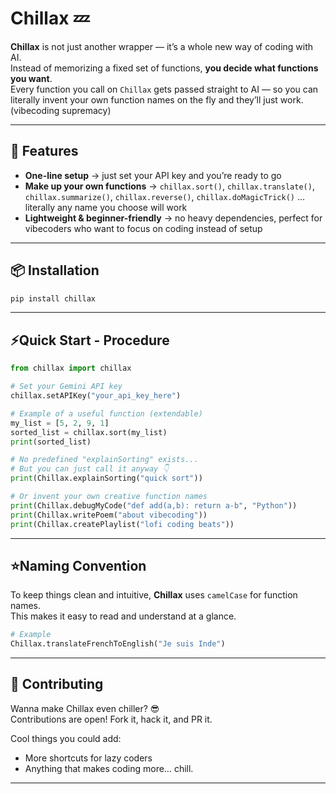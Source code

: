# Chillax 💤

**Chillax** is not just another wrapper — it’s a whole new way of coding with AI.  
Instead of memorizing a fixed set of functions, **you decide what functions you want**.  
Every function you call on `Chillax` gets passed straight to AI — so you can literally invent your own function names on the fly and they’ll just work. (vibecoding supremacy)

---

## 🚀 Features

- **One-line setup** → just set your API key and you’re ready to go  
- **Make up your own functions** → `chillax.sort()`, `chillax.translate()`, `chillax.summarize()`, `chillax.reverse()`, `chillax.doMagicTrick()` … literally any name you choose will work  
- **Lightweight & beginner-friendly** → no heavy dependencies, perfect for vibecoders who want to focus on coding instead of setup  

---

## 📦 Installation

```bash
pip install chillax
```

---

## ⚡Quick Start - Procedure

```python
from chillax import chillax

# Set your Gemini API key
chillax.setAPIKey("your_api_key_here")

# Example of a useful function (extendable)
my_list = [5, 2, 9, 1]
sorted_list = chillax.sort(my_list)
print(sorted_list)

# No predefined "explainSorting" exists...
# But you can just call it anyway 👇
print(Chillax.explainSorting("quick sort"))

# Or invent your own creative function names
print(Chillax.debugMyCode("def add(a,b): return a-b", "Python"))
print(Chillax.writePoem("about vibecoding"))
print(Chillax.createPlaylist("lofi coding beats"))
```

---

## ⭐Naming Convention

To keep things clean and intuitive, **Chillax** uses `camelCase` for function names.  
This makes it easy to read and understand at a glance.  

```python
# Example                           
Chillax.translateFrenchToEnglish("Je suis Inde")                  
```

---

## 🤝 Contributing

Wanna make Chillax even chiller? 😎  
Contributions are open! Fork it, hack it, and PR it.  

Cool things you could add:

- More shortcuts for lazy coders
- Anything that makes coding more… chill.

---
